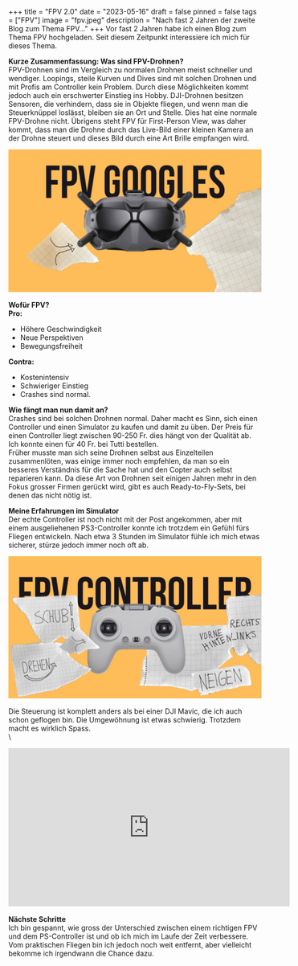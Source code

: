 +++
title = "FPV 2.0"
date = "2023-05-16"
draft = false
pinned = false
tags = ["FPV"]
image = "fpv.jpeg"
description = "Nach fast 2 Jahren der zweite Blog zum Thema FPV..."
+++
Vor fast 2 Jahren habe ich einen Blog zum Thema FPV hochgeladen. Seit diesem Zeitpunkt interessiere ich mich für dieses Thema.

**Kurze Zusammenfassung: Was sind FPV-Drohnen?**\
FPV-Drohnen sind im Vergleich zu normalen Drohnen meist schneller und wendiger. Loopings, steile Kurven und Dives sind mit solchen Drohnen und mit Profis am Controller kein Problem. Durch diese Möglichkeiten kommt jedoch auch ein erschwerter Einstieg ins Hobby. DJI-Drohnen besitzen Sensoren, die verhindern, dass sie in Objekte fliegen, und wenn man die Steuerknüppel loslässt, bleiben sie an Ort und Stelle. Dies hat eine normale FPV-Drohne nicht. Übrigens steht FPV für First-Person View, was daher kommt, dass man die Drohne durch das Live-Bild einer kleinen Kamera an der Drohne steuert und dieses Bild durch eine Art Brille empfangen wird.

![](2.jpeg)

**Wofür FPV?**\
**Pro:**

* Höhere Geschwindigkeit
* Neue Perspektiven
* Bewegungsfreiheit

**Contra:**

* Kostenintensiv
* Schwieriger Einstieg
* Crashes sind normal.

**Wie fängt man nun damit an?**\
Crashes sind bei solchen Drohnen normal. Daher macht es Sinn, sich einen Controller und einen Simulator zu kaufen und damit zu üben. Der Preis für einen Controller liegt zwischen 90-250 Fr. dies hängt von der Qualität ab. Ich konnte einen für 40 Fr. bei Tutti bestellen. \
Früher musste man sich seine Drohnen selbst aus Einzelteilen zusammenlöten, was einige immer noch empfehlen, da man so ein besseres Verständnis für die Sache hat und den Copter auch selbst reparieren kann. Da diese Art von Drohnen seit einigen Jahren mehr in den Fokus grosser Firmen gerückt wird, gibt es auch Ready-to-Fly-Sets, bei denen das nicht nötig ist.

**Meine Erfahrungen im Simulator**\
Der echte Controller ist noch nicht mit der Post angekommen, aber mit einem ausgeliehenen PS3-Controller konnte ich trotzdem ein Gefühl fürs Fliegen entwickeln. Nach etwa 3 Stunden im Simulator fühle ich mich etwas sicherer, stürze jedoch immer noch oft ab. 

![](1.jpeg)

Die Steuerung ist komplett anders als bei einer DJI Mavic, die ich auch schon geflogen bin. Die Umgewöhnung ist etwas schwierig. Trotzdem macht es wirklich Spass.\
\
<iframe width="560" height="315" src="https://www.youtube.com/embed/COwoQGFdEOk" title="YouTube video player" frameborder="0" allow="accelerometer; autoplay; clipboard-write; encrypted-media; gyroscope; picture-in-picture; web-share" allowfullscreen></iframe>

**Nächste Schritte**\
Ich bin gespannt, wie gross der Unterschied zwischen einem richtigen FPV und dem PS-Controller ist und ob ich mich im Laufe der Zeit verbessere. Vom praktischen Fliegen bin ich jedoch noch weit entfernt, aber vielleicht bekomme ich irgendwann die Chance dazu.